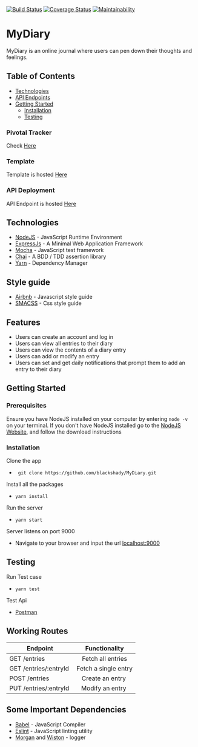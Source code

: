 [![Build Status](https://travis-ci.org/blackshady/MyDiary.svg?branch=develop)](https://travis-ci.org/blackshady/MyDiary)
[![Coverage Status](https://coveralls.io/repos/github/blackshady/MyDiary/badge.svg)](https://coveralls.io/github/blackshady/MyDiary)
[![Maintainability](https://api.codeclimate.com/v1/badges/94c0b36aa74409c8e81b/maintainability)](https://codeclimate.com/github/blackshady/MyDiary/maintainability)
# MyDiary
MyDiary is an online journal where users can pen down their thoughts and feelings.


## Table of Contents

 * [Technologies](#technologies)
 * [API Endpoints](#api-endpoints)
 * [Getting Started](#getting-started)
    * [Installation](#installation)
    * [Testing](#testing)
    
    
### Pivotal Tracker
Check [Here](https://www.pivotaltracker.com/n/projects/2183351)

### Template
Template is hosted [Here](https://blackshady.github.io/MyDiary/UI/pages)

### API Deployment
API Endpoint is hosted [Here](https://my-1-and-only-diary.herokuapp.com) 
## Technologies

* [NodeJS](https://nodejs.org/) - JavaScript Runtime Environment
* [ExpressJs](https://expressjs.com/) - A Minimal  Web Application Framework
* [Mocha](https://mochajs.org/) - JavaScript test framework
* [Chai](http://www.chaijs.com/) - A BDD / TDD assertion library 
* [Yarn](https://www.yarnpkg.com/) - Dependency Manager

## Style guide
* [Airbnb](https://github.com/airbnb/javascript) - Javascript style guide
* [SMACSS](https://smacss.com/book/categorizing) - Css style guide

## Features
  * Users can create an account and log in
  * Users can view all entries to their diary
  * Users can view the contents of a diary entry
  * Users can add or modify an entry
  *  Users can set and get daily notifications that prompt them to add an entry to their diary

  ## Getting Started
 ### Prerequisites
 Ensure you have NodeJS installed on your computer by entering  `node -v ` on your terminal. If you don't have NodeJS installed go to the [NodeJS Website](https://nodejs.org/en/download/), and follow the download instructions
### Installation

Clone the app
* ``` git clone https://github.com/blackshady/MyDiary.git```

Install all the packages
* ``` yarn install ```

Run the server
*  ``` yarn start ```

Server listens on port 9000
* Navigate to your browser and input the url [localhost:9000](http://localhost:9000/)

## Testing
Run Test case
* ```yarn test```

Test Api 
* [Postman](https://getpostman.com/)

## Working Routes
|	Endpoint	            | Functionality         |
|-----------------------|:---------------------:|
|GET /entries           | Fetch all entries     |   
|GET /entries/:entryId  | Fetch a single entry  |
|POST /entries          | Create an entry       |
|PUT /​entries​/:entryId​  | Modify an entry       |

## Some Important Dependencies
  * [Babel](https://babeljs.io/) - JavaScript Compiler
  * [Eslint](https://eslint.org/) - JavaScript linting utility
  * [Morgan]() and [Wiston](https://github.com/winstonjs/winston) -   logger 
